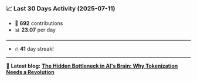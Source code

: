 <!--START_STATS-->
### 📈 Last 30 Days Activity (2025-07-11)  
- 🧮 **692** contributions  
- 📊 **23.07** per day
---
- 🔥 **41** day streak!
---
📝 **Latest blog:** [**The Hidden Bottleneck in AI's Brain: Why Tokenization Needs a Revolution**](https://andriak.com/blog/tokenization-revolution)
<!--END_STATS-->
